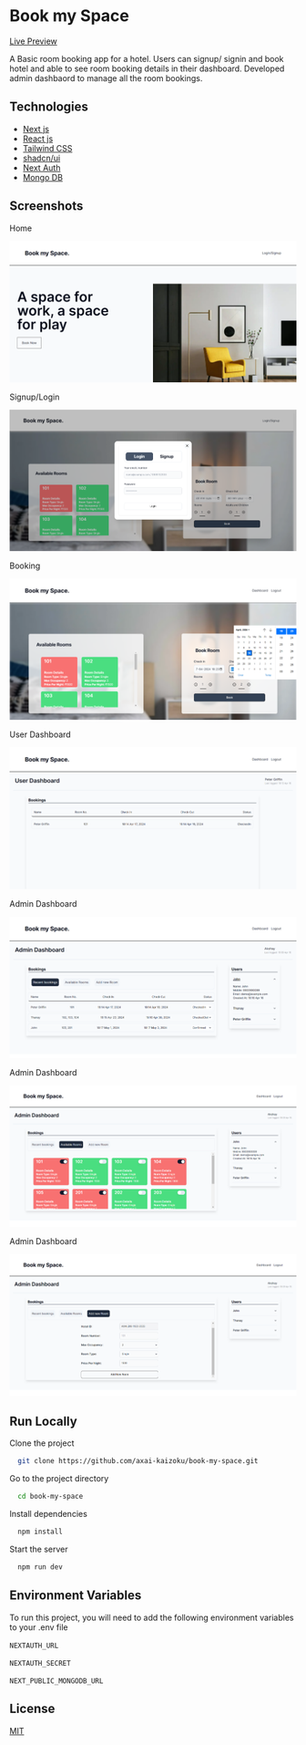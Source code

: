 # Book my Space

[Live Preview](https://)

A Basic room booking app for a hotel. Users can signup/ signin and book hotel and able to see room booking details in their dashboard. Developed admin dashbaord to manage all the room bookings.

## Technologies

- [Next js](https://nextjs.org/)
- [React js](https://react.dev)
- [Tailwind CSS](https://tailwindcss.com/)
- [shadcn/ui](https://ui.shadcn.com/)
- [Next Auth](https://next-auth.js.org/)
- [Mongo DB](https://www.mongodb.com/)

## Screenshots

Home

![Home](/demo-images/book-my-space-main.png)

Signup/Login

![Signup/Login](/demo-images/book-my-space-authentication.png)

Booking

![Booking](/demo-images/book-my-space-user-booking.png)

User Dashboard

![User Dashboard](/demo-images/book-my-space-user-dashboard.png)

Admin Dashboard

![Admin Dashboard](/demo-images/book-my-space-admin-1.png)

Admin Dashboard

![Admin Dashboard](/demo-images/book-my-space-admin-2.png)

Admin Dashboard

![Admin Dashboard](/demo-images/book-my-space-admin-3.png)

## Run Locally

Clone the project

```bash
  git clone https://github.com/axai-kaizoku/book-my-space.git
```

Go to the project directory

```bash
  cd book-my-space
```

Install dependencies

```bash
  npm install
```

Start the server

```bash
  npm run dev
```

## Environment Variables

To run this project, you will need to add the following environment variables to your .env file

`NEXTAUTH_URL`

`NEXTAUTH_SECRET`

`NEXT_PUBLIC_MONGODB_URL`

## License

[MIT](https://choosealicense.com/licenses/mit/)
